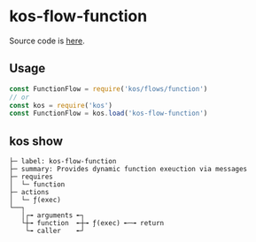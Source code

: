 # kos-flow-function

Source code is [here](./function.js).

## Usage

```js
const FunctionFlow = require('kos/flows/function')
// or
const kos = require('kos')
const FunctionFlow = kos.load('kos-flow-function')
```

## kos show

```
├─ label: kos-flow-function
├─ summary: Provides dynamic function exeuction via messages
├─ requires
│  └─ function
├─ actions
│  └─ ƒ(exec)
└──┐
   │┌╼ arguments ╾┐
   └┼╼ function  ╾┼╼ ƒ(exec) ╾─╼ return
    └╼ caller    ╾┘
```
